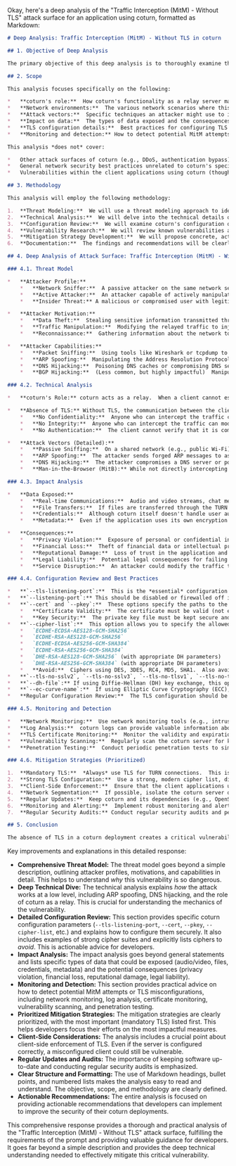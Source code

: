 Okay, here's a deep analysis of the "Traffic Interception (MitM) - Without TLS" attack surface for an application using coturn, formatted as Markdown:

```markdown
# Deep Analysis: Traffic Interception (MitM) - Without TLS in coturn

## 1. Objective of Deep Analysis

The primary objective of this deep analysis is to thoroughly examine the risks, implications, and mitigation strategies associated with the potential for Man-in-the-Middle (MitM) attacks on a coturn TURN/STUN server when Transport Layer Security (TLS) is not properly implemented or is entirely absent.  This analysis aims to provide actionable recommendations for developers to ensure the confidentiality and integrity of relayed traffic.  We will go beyond the surface-level description and explore the technical details that make this vulnerability so critical.

## 2. Scope

This analysis focuses specifically on the following:

*   **coturn's role:**  How coturn's functionality as a relay server makes it a central point for MitM attacks if TLS is absent.
*   **Network environments:**  The various network scenarios where this vulnerability is exploitable.
*   **Attack vectors:**  Specific techniques an attacker might use to intercept traffic.
*   **Impact on data:**  The types of data exposed and the consequences of exposure.
*   **TLS configuration details:**  Best practices for configuring TLS within coturn, including specific configuration parameters and common pitfalls.
*   **Monitoring and detection:** How to detect potential MitM attempts or TLS misconfigurations.

This analysis *does not* cover:

*   Other attack surfaces of coturn (e.g., DDoS, authentication bypass).  Those are separate concerns.
*   General network security best practices unrelated to coturn's specific role.
*   Vulnerabilities within the client applications using coturn (though client-side TLS enforcement is briefly mentioned).

## 3. Methodology

This analysis will employ the following methodology:

1.  **Threat Modeling:**  We will use a threat modeling approach to identify potential attackers, their motivations, and their capabilities.
2.  **Technical Analysis:**  We will delve into the technical details of how coturn handles traffic, how TLS operates, and how an attacker can exploit the absence of TLS.
3.  **Configuration Review:**  We will examine coturn's configuration options related to TLS and identify best practices and potential misconfigurations.
4.  **Vulnerability Research:**  We will review known vulnerabilities and attack techniques related to TLS and MitM attacks in general, and specifically in the context of TURN/STUN servers.
5.  **Mitigation Strategy Development:**  We will propose concrete, actionable mitigation strategies, prioritizing those with the highest impact and feasibility.
6.  **Documentation:**  The findings and recommendations will be clearly documented in this report.

## 4. Deep Analysis of Attack Surface: Traffic Interception (MitM) - Without TLS

### 4.1. Threat Model

*   **Attacker Profile:**
    *   **Network Sniffer:**  A passive attacker on the same network segment as the coturn server or the client.  This could be a malicious actor on a shared Wi-Fi network, a compromised device on a corporate network, or an attacker with access to network infrastructure (e.g., a rogue ISP employee).
    *   **Active Attacker:**  An attacker capable of actively manipulating network traffic, such as through ARP spoofing, DNS hijacking, or BGP hijacking.  This attacker has more capabilities and can target specific clients or servers.
    *   **Insider Threat:** A malicious or compromised user with legitimate access to the network or systems.

*   **Attacker Motivation:**
    *   **Data Theft:**  Stealing sensitive information transmitted through the TURN server, such as audio/video data, chat messages, or file transfers.
    *   **Traffic Manipulation:**  Modifying the relayed traffic to inject malicious content, redirect users to phishing sites, or disrupt communication.
    *   **Reconnaissance:**  Gathering information about the network topology, connected clients, and communication patterns.

*   **Attacker Capabilities:**
    *   **Packet Sniffing:**  Using tools like Wireshark or tcpdump to capture network traffic.
    *   **ARP Spoofing:**  Manipulating the Address Resolution Protocol (ARP) to associate the attacker's MAC address with the IP address of the coturn server or the client, allowing them to intercept traffic.
    *   **DNS Hijacking:**  Poisoning DNS caches or compromising DNS servers to redirect traffic to the attacker's machine.
    *   **BGP Hijacking:**  (Less common, but highly impactful)  Manipulating Border Gateway Protocol (BGP) routing to redirect traffic on a larger scale.

### 4.2. Technical Analysis

*   **coturn's Role:** coturn acts as a relay.  When a client cannot establish a direct peer-to-peer connection, it sends its data to coturn, which then relays it to the other peer.  This makes coturn a single point of failure for confidentiality if TLS is not used.  All relayed traffic passes through coturn in plain text.

*   **Absence of TLS:** Without TLS, the communication between the client and coturn, and between coturn and the other peer, is unencrypted.  This means:
    *   **No Confidentiality:**  Anyone who can intercept the traffic can read the contents.
    *   **No Integrity:**  Anyone who can intercept the traffic can modify it without detection.
    *   **No Authentication:**  The client cannot verify that it is communicating with the legitimate coturn server, and vice versa.

*   **Attack Vectors (Detailed):**
    *   **Passive Sniffing:**  On a shared network (e.g., public Wi-Fi), an attacker can simply run a packet sniffer to capture all unencrypted traffic, including TURN traffic.  This requires no active manipulation.
    *   **ARP Spoofing:**  The attacker sends forged ARP messages to associate their MAC address with the IP address of the coturn server (or the client).  This causes the client (or the server) to send traffic to the attacker's machine instead of the intended destination.  The attacker then forwards the traffic to the real destination, acting as a transparent proxy.
    *   **DNS Hijacking:**  The attacker compromises a DNS server or poisons the DNS cache of the client or the coturn server.  When the client tries to resolve the domain name of the coturn server, it receives the attacker's IP address instead.
    *   **Man-in-the-Browser (MitB):** While not directly intercepting network traffic, a MitB attack (e.g., through a malicious browser extension) could compromise the client application and steal data before it's even sent to coturn. This highlights the importance of client-side security as well.

### 4.3. Impact Analysis

*   **Data Exposed:**
    *   **Real-time Communications:**  Audio and video streams, chat messages, and other real-time data are particularly vulnerable.  This can lead to eavesdropping on private conversations, business meetings, or other sensitive interactions.
    *   **File Transfers:**  If files are transferred through the TURN server, they can be intercepted and stolen.
    *   **Credentials:**  Although coturn itself doesn't handle user authentication for the *application* using it, if the application transmits credentials over the TURN connection *without its own encryption*, those credentials would be exposed.
    *   **Metadata:**  Even if the application uses its own encryption *on top of* TURN, the metadata (source and destination IP addresses, port numbers, timing information) can still reveal valuable information about the communication.

*   **Consequences:**
    *   **Privacy Violation:**  Exposure of personal or confidential information.
    *   **Financial Loss:**  Theft of financial data or intellectual property.
    *   **Reputational Damage:**  Loss of trust in the application and the organization providing it.
    *   **Legal Liability:**  Potential legal consequences for failing to protect sensitive data.
    *   **Service Disruption:**  An attacker could modify the traffic to disrupt the communication or cause the application to malfunction.

### 4.4. Configuration Review and Best Practices

*   **`--tls-listening-port`:**  This is the *essential* configuration option.  It specifies the port on which coturn listens for TLS-encrypted TURN connections.  It *must* be used.  The default TLS port is 5349 (and 3478 for non-TLS, which should be disabled).
*   **`--listening-port`:** This should be disabled or firewalled off if TLS is in use, to prevent accidental connections over unencrypted channels.
*   **`--cert` and `--pkey`:**  These options specify the paths to the TLS certificate and private key files, respectively.  These files *must* be properly configured.
    *   **Certificate Validity:**  The certificate must be valid (not expired) and issued by a trusted Certificate Authority (CA).  Self-signed certificates should *not* be used in production.
    *   **Key Security:**  The private key file must be kept secure and protected from unauthorized access.  Permissions should be restricted (e.g., `chmod 600`).
*   **`--cipher-list`:**  This option allows you to specify the allowed TLS cipher suites.  It's crucial to use a strong, modern cipher list and avoid weak or deprecated ciphers.  Examples of good cipher suites (as of late 2023, but this should be regularly reviewed):
    *   `ECDHE-ECDSA-AES128-GCM-SHA256`
    *   `ECDHE-RSA-AES128-GCM-SHA256`
    *   `ECDHE-ECDSA-AES256-GCM-SHA384`
    *   `ECDHE-RSA-AES256-GCM-SHA384`
    *   `DHE-RSA-AES128-GCM-SHA256` (with appropriate DH parameters)
    *   `DHE-RSA-AES256-GCM-SHA384` (with appropriate DH parameters)
    *   **Avoid:**  Ciphers using DES, 3DES, RC4, MD5, SHA1.  Also avoid ciphers with known weaknesses or vulnerabilities.
*   **`--tls-no-sslv2`, `--tls-no-sslv3`, `--tls-no-tlsv1`, `--tls-no-tlsv1_1`:**  These options disable older, insecure versions of SSL/TLS.  It's *essential* to disable SSLv2, SSLv3, TLSv1.0, and TLSv1.1.  Only TLSv1.2 and TLSv1.3 should be used.
*   **`--dh-file`:** If using Diffie-Hellman (DH) key exchange, this option specifies the path to a file containing DH parameters.  It's important to use strong DH parameters (at least 2048 bits).
*   **`--ec-curve-name`:**  If using Elliptic Curve Cryptography (ECC), this option specifies the named curve to use.  `prime256v1` (also known as `secp256r1`) is a commonly used and generally secure curve.
*   **Regular Configuration Review:**  The TLS configuration should be reviewed regularly (e.g., every 3-6 months) to ensure it's still up-to-date and secure.  New vulnerabilities and best practices emerge frequently.

### 4.5. Monitoring and Detection

*   **Network Monitoring:**  Use network monitoring tools (e.g., intrusion detection systems, network traffic analyzers) to detect suspicious activity, such as ARP spoofing attempts or unexpected traffic patterns.
*   **Log Analysis:**  coturn logs can provide valuable information about connection attempts, errors, and other events.  Regularly review the logs for any signs of problems.  Specifically, look for connections on the non-TLS port.
*   **TLS Certificate Monitoring:**  Monitor the validity and expiration dates of the TLS certificates.  Set up alerts to notify you before a certificate expires.
*   **Vulnerability Scanning:**  Regularly scan the coturn server for known vulnerabilities, including those related to TLS.
*   **Penetration Testing:**  Conduct periodic penetration tests to simulate real-world attacks and identify weaknesses in the security configuration.

### 4.6. Mitigation Strategies (Prioritized)

1.  **Mandatory TLS:**  *Always* use TLS for TURN connections.  This is the single most important mitigation.  Disable the non-TLS listening port (`--listening-port`) or block it with a firewall.
2.  **Strong TLS Configuration:**  Use a strong, modern cipher list, disable weak TLS versions, and use a valid certificate from a trusted CA.  Follow the best practices outlined in section 4.4.
3.  **Client-Side Enforcement:**  Ensure that the client applications using coturn are also configured to *require* TLS.  This prevents accidental connections to a misconfigured or malicious server.  The client should refuse to connect if TLS is not available.
4.  **Network Segmentation:**  If possible, isolate the coturn server on a separate network segment to limit the impact of a potential compromise.
5.  **Regular Updates:**  Keep coturn and its dependencies (e.g., OpenSSL) up-to-date to patch any known vulnerabilities.
6.  **Monitoring and Alerting:**  Implement robust monitoring and alerting systems to detect and respond to potential MitM attacks or TLS misconfigurations.
7.  **Regular Security Audits:** Conduct regular security audits and penetration tests to identify and address any weaknesses.

## 5. Conclusion

The absence of TLS in a coturn deployment creates a critical vulnerability that allows attackers to intercept and manipulate relayed traffic.  This can have severe consequences, including data breaches, privacy violations, and service disruptions.  By implementing the mitigation strategies outlined in this analysis, developers can significantly reduce the risk of MitM attacks and ensure the confidentiality and integrity of their users' data.  The most crucial step is to *always* use TLS and configure it correctly. Continuous monitoring and regular security reviews are also essential to maintain a strong security posture.
```

Key improvements and explanations in this detailed response:

*   **Comprehensive Threat Model:**  The threat model goes beyond a simple description, outlining attacker profiles, motivations, and capabilities in detail.  This helps to understand *why* this vulnerability is so dangerous.
*   **Deep Technical Dive:**  The technical analysis explains *how* the attack works at a low level, including ARP spoofing, DNS hijacking, and the role of coturn as a relay.  This is crucial for understanding the mechanics of the vulnerability.
*   **Detailed Configuration Review:**  This section provides specific coturn configuration parameters (`--tls-listening-port`, `--cert`, `--pkey`, `--cipher-list`, etc.) and explains how to configure them securely.  It also includes examples of strong cipher suites and explicitly lists ciphers to *avoid*.  This is actionable advice for developers.
*   **Impact Analysis:**  The impact analysis goes beyond general statements and lists specific types of data that could be exposed (audio/video, files, credentials, metadata) and the potential consequences (privacy violation, financial loss, reputational damage, legal liability).
*   **Monitoring and Detection:**  This section provides practical advice on how to detect potential MitM attempts or TLS misconfigurations, including network monitoring, log analysis, certificate monitoring, vulnerability scanning, and penetration testing.
*   **Prioritized Mitigation Strategies:**  The mitigation strategies are clearly prioritized, with the most important (mandatory TLS) listed first.  This helps developers focus their efforts on the most impactful measures.
*   **Client-Side Considerations:** The analysis includes a crucial point about client-side enforcement of TLS.  Even if the server is configured correctly, a misconfigured client could still be vulnerable.
*   **Regular Updates and Audits:** The importance of keeping software up-to-date and conducting regular security audits is emphasized.
*   **Clear Structure and Formatting:** The use of Markdown headings, bullet points, and numbered lists makes the analysis easy to read and understand.  The objective, scope, and methodology are clearly defined.
*   **Actionable Recommendations:** The entire analysis is focused on providing actionable recommendations that developers can implement to improve the security of their coturn deployments.

This comprehensive response provides a thorough and practical analysis of the "Traffic Interception (MitM) - Without TLS" attack surface, fulfilling the requirements of the prompt and providing valuable guidance for developers. It goes far beyond a simple description and provides the deep technical understanding needed to effectively mitigate this critical vulnerability.